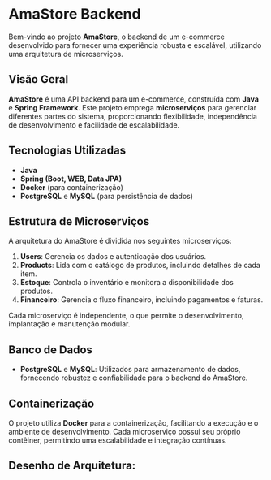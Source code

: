 # AmaStore Backend

Bem-vindo ao projeto **AmaStore**, o backend de um e-commerce desenvolvido para fornecer uma experiência robusta e escalável, utilizando uma arquitetura de microserviços.

## Visão Geral

**AmaStore** é uma API backend para um e-commerce, construída com **Java** e **Spring Framework**. Este projeto emprega **microserviços** para gerenciar diferentes partes do sistema, proporcionando flexibilidade, independência de desenvolvimento e facilidade de escalabilidade.

## Tecnologias Utilizadas

- **Java**
- **Spring (Boot, WEB, Data JPA)**
- **Docker** (para containerização)
- **PostgreSQL** e **MySQL** (para persistência de dados)

## Estrutura de Microserviços

A arquitetura do AmaStore é dividida nos seguintes microserviços:

1. **Users**: Gerencia os dados e autenticação dos usuários.
2. **Products**: Lida com o catálogo de produtos, incluindo detalhes de cada item.
3. **Estoque**: Controla o inventário e monitora a disponibilidade dos produtos.
4. **Financeiro**: Gerencia o fluxo financeiro, incluindo pagamentos e faturas.

Cada microserviço é independente, o que permite o desenvolvimento, implantação e manutenção modular.

## Banco de Dados

- **PostgreSQL** e **MySQL**: Utilizados para armazenamento de dados, fornecendo robustez e confiabilidade para o backend do AmaStore.

## Containerização

O projeto utiliza **Docker** para a containerização, facilitando a execução e o ambiente de desenvolvimento. Cada microserviço possui seu próprio contêiner, permitindo uma escalabilidade e integração contínuas.

## Desenho de Arquitetura:

